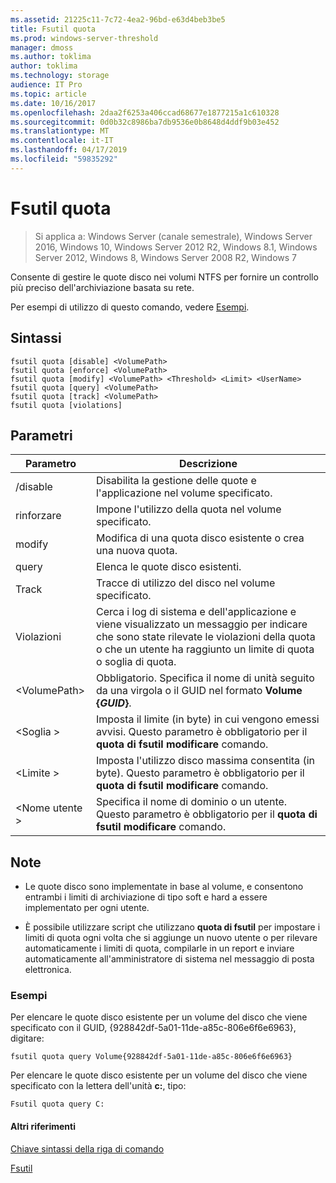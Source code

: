 ```yaml
---
ms.assetid: 21225c11-7c72-4ea2-96bd-e63d4beb3be5
title: Fsutil quota
ms.prod: windows-server-threshold
manager: dmoss
ms.author: toklima
author: toklima
ms.technology: storage
audience: IT Pro
ms.topic: article
ms.date: 10/16/2017
ms.openlocfilehash: 2daa2f6253a406ccad68677e1877215a1c610328
ms.sourcegitcommit: 0d0b32c8986ba7db9536e0b8648d4ddf9b03e452
ms.translationtype: MT
ms.contentlocale: it-IT
ms.lasthandoff: 04/17/2019
ms.locfileid: "59835292"
---
```

# <a name="fsutil-quota"></a>Fsutil quota
>Si applica a: Windows Server (canale semestrale), Windows Server 2016, Windows 10, Windows Server 2012 R2, Windows 8.1, Windows Server 2012, Windows 8, Windows Server 2008 R2, Windows 7

Consente di gestire le quote disco nei volumi NTFS per fornire un controllo più preciso dell'archiviazione basata su rete.

Per esempi di utilizzo di questo comando, vedere [Esempi](#BKMK_examples).

## <a name="syntax"></a>Sintassi

```
fsutil quota [disable] <VolumePath>
fsutil quota [enforce] <VolumePath>
fsutil quota [modify] <VolumePath> <Threshold> <Limit> <UserName>
fsutil quota [query] <VolumePath>
fsutil quota [track] <VolumePath>
fsutil quota [violations]
```

## <a name="parameters"></a>Parametri

|Parametro|Descrizione|
|-------------|---------------|
|/disable|Disabilita la gestione delle quote e l'applicazione nel volume specificato.|
|rinforzare|Impone l'utilizzo della quota nel volume specificato.|
|modify|Modifica di una quota disco esistente o crea una nuova quota.|
|query|Elenca le quote disco esistenti.|
|Track|Tracce di utilizzo del disco nel volume specificato.|
|Violazioni|Cerca i log di sistema e dell'applicazione e viene visualizzato un messaggio per indicare che sono state rilevate le violazioni della quota o che un utente ha raggiunto un limite di quota o soglia di quota.|
|\<VolumePath>|Obbligatorio. Specifica il nome di unità seguito da una virgola o il GUID nel formato **Volume {***GUID***}**.|
|\<Soglia >|Imposta il limite (in byte) in cui vengono emessi avvisi. Questo parametro è obbligatorio per il **quota di fsutil modificare** comando.|
|\<Limite >|Imposta l'utilizzo disco massima consentita (in byte). Questo parametro è obbligatorio per il **quota di fsutil modificare** comando.|
|\<Nome utente >|Specifica il nome di dominio o un utente. Questo parametro è obbligatorio per il **quota di fsutil modificare** comando.|

## <a name="remarks"></a>Note

-   Le quote disco sono implementate in base al volume, e consentono entrambi i limiti di archiviazione di tipo soft e hard a essere implementato per ogni utente.

-   È possibile utilizzare script che utilizzano **quota di fsutil** per impostare i limiti di quota ogni volta che si aggiunge un nuovo utente o per rilevare automaticamente i limiti di quota, compilarle in un report e inviare automaticamente all'amministratore di sistema nel messaggio di posta elettronica.

### <a name="BKMK_examples"></a>Esempi
Per elencare le quote disco esistente per un volume del disco che viene specificato con il GUID, {928842df-5a01-11de-a85c-806e6f6e6963}, digitare:

```
fsutil quota query Volume{928842df-5a01-11de-a85c-806e6f6e6963}
```

Per elencare le quote disco esistente per un volume del disco che viene specificato con la lettera dell'unità **c:**, tipo:

```
Fsutil quota query C:
```

#### <a name="additional-references"></a>Altri riferimenti
[Chiave sintassi della riga di comando](Command-Line-Syntax-Key.md)

[Fsutil](Fsutil.md)


